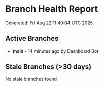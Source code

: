 # Branch Health Report
Generated: Fri Aug 22 11:49:04 UTC 2025

## Active Branches
- **main** - 14 minutes ago by Dashboard Bot

## Stale Branches (>30 days)
No stale branches found
